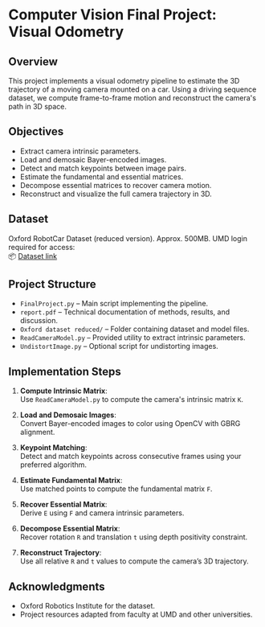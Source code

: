# Computer Vision Final Project: Visual Odometry

## Overview

This project implements a visual odometry pipeline to estimate the 3D trajectory of a moving camera mounted on a car. Using a driving sequence dataset, we compute frame-to-frame motion and reconstruct the camera's path in 3D space.

## Objectives

- Extract camera intrinsic parameters.
- Load and demosaic Bayer-encoded images.
- Detect and match keypoints between image pairs.
- Estimate the fundamental and essential matrices.
- Decompose essential matrices to recover camera motion.
- Reconstruct and visualize the full camera trajectory in 3D.

## Dataset

Oxford RobotCar Dataset (reduced version). Approx. 500MB. UMD login required for access:  
📦 [Dataset link](https://umd.box.com/s/khfdc3kkeplu1g5to2297jtvcde6kqhz)

## Project Structure

- `FinalProject.py` – Main script implementing the pipeline.
- `report.pdf` – Technical documentation of methods, results, and discussion.
- `Oxford dataset reduced/` – Folder containing dataset and model files.
- `ReadCameraModel.py` – Provided utility to extract intrinsic parameters.
- `UndistortImage.py` – Optional script for undistorting images.

## Implementation Steps

1. **Compute Intrinsic Matrix**:  
   Use `ReadCameraModel.py` to compute the camera's intrinsic matrix `K`.

2. **Load and Demosaic Images**:  
   Convert Bayer-encoded images to color using OpenCV with GBRG alignment.

3. **Keypoint Matching**:  
   Detect and match keypoints across consecutive frames using your preferred algorithm.

4. **Estimate Fundamental Matrix**:  
   Use matched points to compute the fundamental matrix `F`.

5. **Recover Essential Matrix**:  
   Derive `E` using `F` and camera intrinsic parameters.

6. **Decompose Essential Matrix**:  
   Recover rotation `R` and translation `t` using depth positivity constraint.

7. **Reconstruct Trajectory**:  
   Use all relative `R` and `t` values to compute the camera’s 3D trajectory.

## Acknowledgments

- Oxford Robotics Institute for the dataset.
- Project resources adapted from faculty at UMD and other universities.

